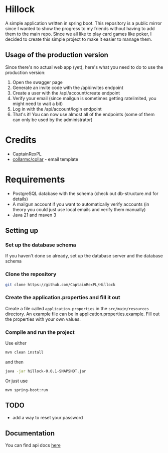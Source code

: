 # Hillock

A simple application written in spring boot. This repository is a public mirror since I wanted to show the progress to my friends without having to add them to the main repo.
Since we all like to play card games like poker, I decided to create this simple project to make it easier to manage them.

## Usage of the production version
Since there's no actual web app (yet), here's what you need to do to use the production version:
1. Open the swagger page
2. Generate an invite code with the /api/invites endpoint
3. Create a user with the /api/account/create endpoint
4. Verify your email (since mailgun is sometimes getting ratelimited, you might need to wait a bit)
5. Log in with the /api/account/login endpoint
6. That's it! You can now use almost all of the endpoints (some of them can only be used by the administrator)

# Credits

* CaptainRexPL
* [collarmc/collar](https://github.com/collarmc/collar) - email template

# Requirements

* PostgreSQL database with the schema (check out db-structure.md for details)
* A mailgun account if you want to automatically verify accounts (in theory you could just use local emails and verify them manually)
* Java 21 and maven 3

## Setting up

### Set up the database schema
If you haven't done so already, set up the database server and the database schema

### Clone the repository
```bash
git clone https://github.com/CaptainRexPL/Hillock
```

### Create the application.properties and fill it out

Create a file called `application.properties` in the `src/main/resources` directory. An example file can be in application.properties.example. Fill out the properties with your own values.


### Compile and run the project
Use either
```bash
mvn clean install
```
and then
```bash
java -jar hillock-0.0.1-SNAPSHOT.jar
```

Or just use
```
mvn spring-boot:run
```


## TODO
* add a way to reset your password

## Documentation

You can find api docs [here](http://hillock.live/swagger-ui/index.html)
